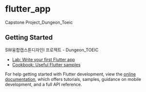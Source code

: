 # flutter_app

Capstone Project_Dungeon_Toeic

## Getting Started

SW융합캡스톤디자인I 프로젝트 - Dungeon_TOEIC


- [Lab: Write your first Flutter app](https://docs.flutter.dev/get-started/codelab)
- [Cookbook: Useful Flutter samples](https://docs.flutter.dev/cookbook)

For help getting started with Flutter development, view the
[online documentation](https://docs.flutter.dev/), which offers tutorials,
samples, guidance on mobile development, and a full API reference.
